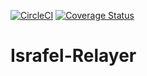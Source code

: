 [![CircleCI](https://circleci.com/gh/FinBook/israfel-relayer.svg?style=svg&circle-token=8be9fdcb4c676a363bb33f98216aae666b993f80)](https://circleci.com/gh/FinBook/israfel-relayer)
[![Coverage Status](https://coveralls.io/repos/github/FinBook/israfel-relayer/badge.svg?branch=master&t=pHNu0c)](https://coveralls.io/github/FinBook/israfel-relayer?branch=master)
# Israfel-Relayer
